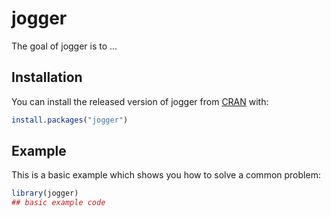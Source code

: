 
# jogger

<!-- badges: start -->
<!-- badges: end -->

The goal of jogger is to ...

## Installation

You can install the released version of jogger from [CRAN](https://CRAN.R-project.org) with:

``` r
install.packages("jogger")
```

## Example

This is a basic example which shows you how to solve a common problem:

``` r
library(jogger)
## basic example code
```

